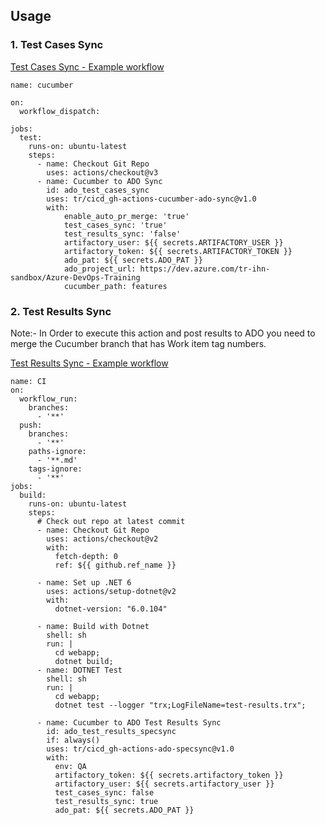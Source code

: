 
## Usage

### 1. Test Cases Sync

[Test Cases Sync - Example workflow](https://github.com/tr/cicd_gh-actions-cucumber-azure-devops-sync/blob/main/.github/workflows/main.yaml)

```
name: cucumber

on:
  workflow_dispatch:
      
jobs:
  test:
    runs-on: ubuntu-latest
    steps:
      - name: Checkout Git Repo
        uses: actions/checkout@v3
      - name: Cucumber to ADO Sync
        id: ado_test_cases_sync
        uses: tr/cicd_gh-actions-cucumber-ado-sync@v1.0
        with:
            enable_auto_pr_merge: 'true'
            test_cases_sync: 'true'
            test_results_sync: 'false'
            artifactory_user: ${{ secrets.ARTIFACTORY_USER }}
            artifactory_token: ${{ secrets.ARTIFACTORY_TOKEN }}
            ado_pat: ${{ secrets.ADO_PAT }}
            ado_project_url: https://dev.azure.com/tr-ihn-sandbox/Azure-DevOps-Training
            cucumber_path: features
```
### 2. Test Results Sync

Note:- In Order to execute this action and post results to ADO you need to merge the Cucumber branch that has Work item tag numbers.

[Test Results Sync - Example workflow](https://github.com/tr/tech_toc-selenium4-cucumber-sample/blob/main/.github/workflows/main.yml)

```
name: CI
on:
  workflow_run:
    branches:
      - '**'
  push:
    branches:
      - '**'
    paths-ignore:
      - '**.md'
    tags-ignore:
      - '**'
jobs:
  build:
    runs-on: ubuntu-latest
    steps:
      # Check out repo at latest commit
      - name: Checkout Git Repo
        uses: actions/checkout@v2
        with:
          fetch-depth: 0
          ref: ${{ github.ref_name }}

      - name: Set up .NET 6
        uses: actions/setup-dotnet@v2
        with:
          dotnet-version: "6.0.104"
          
      - name: Build with Dotnet
        shell: sh
        run: |
          cd webapp;
          dotnet build;
      - name: DOTNET Test
        shell: sh
        run: |
          cd webapp;
          dotnet test --logger "trx;LogFileName=test-results.trx";          

      - name: Cucumber to ADO Test Results Sync
        id: ado_test_results_specsync
        if: always()
        uses: tr/cicd_gh-actions-ado-specsync@v1.0
        with:
          env: QA
          artifactory_token: ${{ secrets.artifactory_token }}
          artifactory_user: ${{ secrets.artifactory_user }}        
          test_cases_sync: false
          test_results_sync: true
          ado_pat: ${{ secrets.ADO_PAT }}

```          

